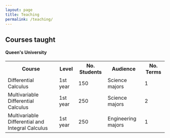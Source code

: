```yaml
---
layout: page
title: Teaching
permalink: /teaching/
---
```

<section>
  <h2>Courses taught</h2>
  <h4> Queen's University</h4>

<table>
  <tr>
    <th>Course</th>
    <th>Level</th>
    <th>No. Students</th>
    <th>Audience</th>
    <th>No. Terms</th>
  </tr>
  <tr>
    <td>Differential Calculus</td>
    <td> 1st year</td>
    <td> 150 </td>
    <td> Science majors</td>
    <td> 1</td>
  </tr>
 <tr>
    <td>Multivariable Differential Calculus</td>
    <td> 1st year</td>
    <td> 250 </td>
    <td> Science majors</td>
    <td> 2</td>
  </tr>
   <tr>
    <td>Multivariable Differential and Integral Calculus</td>
    <td> 1st year</td>
    <td> 250 </td>
    <td> Engineering majors</td>
    <td> 1</td>
  </tr>
</table>

</section>

